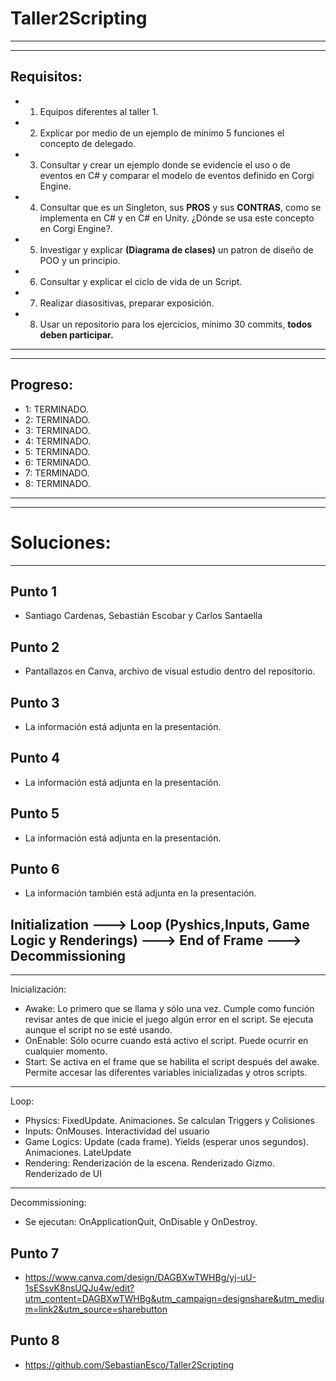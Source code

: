 # Taller2Scripting
-------------
------------------

## Requisitos:
* 1. Equipos diferentes al taller 1.
* 2. Explicar por medio de un ejemplo de mínimo 5 funciones el concepto de delegado.
* 3. Consultar y crear un ejemplo donde se evidencie el uso o de eventos en C# y comparar el modelo de eventos definido en Corgi Engine.

* 4. Consultar que es un Singleton, sus **PROS** y sus **CONTRAS**, como se implementa en C# y en C# en Unity. ¿Dónde se usa este concepto en Corgi Engine?.

* 5. Investigar y explicar **(Diagrama de clases)** un patron de diseño de POO y un principio.

* 6. Consultar y explicar el ciclo de vida de un Script.

* 7. Realizar diasositivas, preparar exposición.

* 8. Usar un repositorio para los ejercicios, mínimo 30 commits, **todos deben participar.**

-------------------
-------------------
## Progreso:
* 1: TERMINADO.
* 2: TERMINADO.
* 3: TERMINADO.
* 4: TERMINADO.
* 5: TERMINADO.
* 6: TERMINADO.
* 7: TERMINADO.
* 8: TERMINADO.

-------
-------
# Soluciones:
----

## Punto 1
* Santiago Cardenas, Sebastián Escobar y Carlos Santaella
  
## Punto 2
* Pantallazos en Canva, archivo de visual estudio dentro del repositorio.
## Punto 3
* La información está adjunta en la presentación.
## Punto 4
* La información está adjunta en la presentación.
## Punto 5
* La información está adjunta en la presentación.
## Punto 6
* La información también está adjunta en la presentación.
## Initialization ---> Loop (Pyshics,Inputs, Game Logic y Renderings) ---> End of Frame ---> Decommissioning
------
Inicialización:
* Awake: Lo primero que se llama y sólo una vez. Cumple como función revisar antes de que inicie el juego algún error en el script. Se ejecuta aunque el script no se esté usando.
* OnEnable: Sólo ocurre cuando está activo el script. Puede ocurrir en cualquier momento.
* Start: Se activa en el frame que se habilita el script después del awake. Permite accesar las diferentes variables inicializadas y otros scripts.
------
Loop:
* Physics: FixedUpdate. Animaciones. Se calculan Triggers y Colisiones
* Inputs: OnMouses. Interactividad del usuario
* Game Logics: Update (cada frame). Yields (esperar unos segundos). Animaciones. LateUpdate
* Rendering: Renderización de la escena. Renderizado Gizmo. Renderizado de UI
------
Decommissioning:
* Se ejecutan: OnApplicationQuit, OnDisable y OnDestroy.
## Punto 7
* https://www.canva.com/design/DAGBXwTWHBg/yj-uU-1sESsvK8nsUQJu4w/edit?utm_content=DAGBXwTWHBg&utm_campaign=designshare&utm_medium=link2&utm_source=sharebutton
## Punto 8
* https://github.com/SebastianEsco/Taller2Scripting

